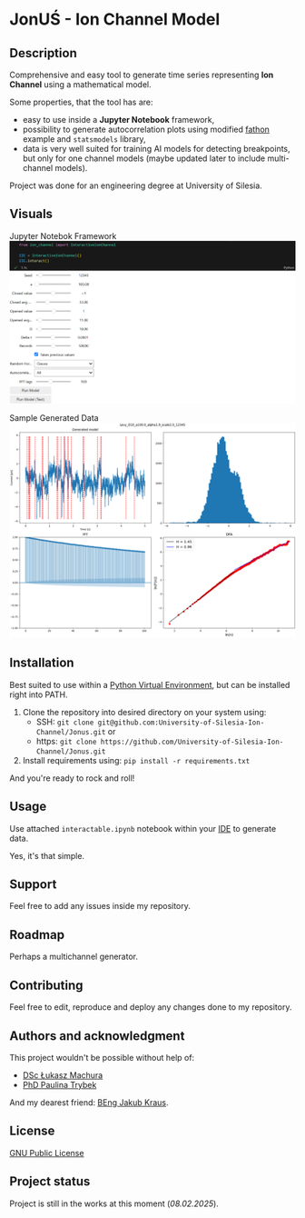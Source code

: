# JonUŚ - Ion Channel Model

## Description
Comprehensive and easy tool to generate time series representing **Ion Channel** using a mathematical model. 

Some properties, that the tool has are:
- easy to use inside a **Jupyter Notebook** framework,
- possibility to generate autocorrelation plots using modified [fathon](https://github.com/stfbnc/fathon/) example and ``statsmodels`` library,
- data is very well suited for training AI models for detecting breakpoints, but only for one channel models (maybe updated later to include multi-channel models).

Project was done for an engineering degree at University of Silesia.

## Visuals
Jupyter Notebok Framework
![Jupyter Notebook Framework](images/image.png)

Sample Generated Data
![Sample Generated Data](images/figure.png)

## Installation
Best suited to use within a [Python Virtual Environment](https://virtualenv.pypa.io/en/latest/index.html), but can be installed right into PATH.

1. Clone the repository into desired directory on your system using:
    - SSH: ``git clone git@github.com:University-of-Silesia-Ion-Channel/Jonus.git`` or
    - https: ``git clone https://github.com/University-of-Silesia-Ion-Channel/Jonus.git``
2. Install requirements using: ``pip install -r requirements.txt``

And you're ready to rock and roll!

## Usage
Use attached ``interactable.ipynb`` notebook within your [IDE](https://en.wikipedia.org/wiki/Integrated_development_environment) to generate data. 

Yes, it's that simple.

## Support
Feel free to add any issues inside my repository.

## Roadmap
Perhaps a multichannel generator.

## Contributing
Feel free to edit, reproduce and deploy any changes done to my repository.

## Authors and acknowledgment
This project wouldn't be possible without help of:
- [DSc Łukasz Machura](https://lukaszmachura.github.io/)
- [PhD Paulina Trybek](https://www.researchgate.net/profile/Paulina-Trybek)

And my dearest friend: [BEng Jakub Kraus](https://www.researchgate.net/profile/Paulina-Trybek).

## License
[GNU Public License](LICENSE)

## Project status
Project is still in the works at this moment (*08.02.2025*).